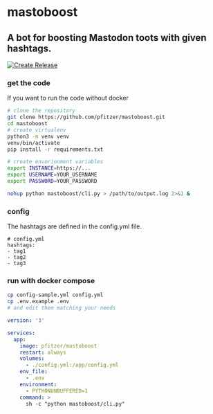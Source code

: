 # mastoboost
## A bot for boosting Mastodon toots with given hashtags.

[![Create Release](https://github.com/pfitzer/mastoboost/actions/workflows/build.yaml/badge.svg)](https://github.com/pfitzer/mastoboost/actions/workflows/build.yaml)

### get the code
If you want to run the code without docker

```bash
# clone the repository
git clone https://github.com/pfitzer/mastoboost.git
cd mastoboost
# create virtualenv
python3 -m venv venv
venv/bin/activate
pip install -r requirements.txt

# create envorionment variables
export INSTANCE=https://...
export USERNAME=YOUR_USERNAME
export PASSWORD=YOUR_PASSWORD

nohup python mastoboost/cli.py > /path/to/output.log 2>&1 &
```


### config
The hashtags are defined in the config.yml file.

```
# config.yml
hashtags:
- tag1
- tag2
- tag3
```

### run with docker compose

```bash
cp config-sample.yml config.yml
cp .env.example .env
# and edit them matching your needs
```

```yaml
version: '3'

services:
  app:
    image: pfitzer/mastoboost
    restart: always
    volumes:
      - ./config.yml:/app/config.yml
    env_file:
      - .env
    environment:
      - PYTHONUNBUFFERED=1
    command: >
      sh -c "python mastoboost/cli.py"
```